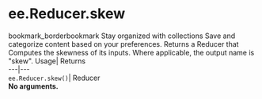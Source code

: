 
#  ee.Reducer.skew
bookmark_borderbookmark Stay organized with collections  Save and categorize content based on your preferences.
Returns a Reducer that Computes the skewness of its inputs. Where applicable, the output name is "skew". 
Usage| Returns  
---|---  
`ee.Reducer.skew()`| Reducer  
**No arguments.**
